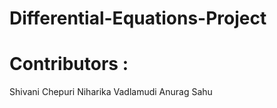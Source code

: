 # Differential-Equations-Project

# Contributors : 
Shivani Chepuri 
Niharika Vadlamudi 
Anurag Sahu 
